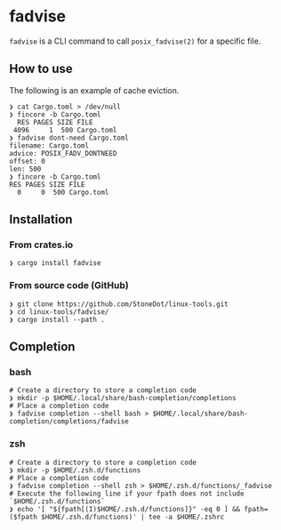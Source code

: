 # fadvise
`fadvise` is a CLI command to call `posix_fadvise(2)` for a specific file.

## How to use
The following is an example of cache eviction.

```shell
❯ cat Cargo.toml > /dev/null
❯ fincore -b Cargo.toml 
  RES PAGES SIZE FILE
 4096     1  500 Cargo.toml
❯ fadvise dont-need Cargo.toml 
filename: Cargo.toml
advice: POSIX_FADV_DONTNEED
offset: 0
len: 500
❯ fincore -b Cargo.toml
RES PAGES SIZE FILE
  0     0  500 Cargo.toml
```

## Installation

### From crates.io

```shell
❯ cargo install fadvise
```

### From source code (GitHub)

```shell
❯ git clone https://github.com/StoneDot/linux-tools.git
❯ cd linux-tools/fadvise/
❯ cargo install --path .
```

## Completion
### bash
```shell
# Create a directory to store a completion code
❯ mkdir -p $HOME/.local/share/bash-completion/completions
# Place a completion code
❯ fadvise completion --shell bash > $HOME/.local/share/bash-completion/completions/fadvise
```

### zsh

```shell
# Create a directory to store a completion code
❯ mkdir -p $HOME/.zsh.d/functions
# Place a completion code
❯ fadvise completion --shell zsh > $HOME/.zsh.d/functions/_fadvise
# Execute the following line if your fpath does not include `$HOME/.zsh.d/functions`
❯ echo '[ "${fpath[(I)$HOME/.zsh.d/functions]}" -eq 0 ] && fpath=($fpath $HOME/.zsh.d/functions)' | tee -a $HOME/.zshrc
```

